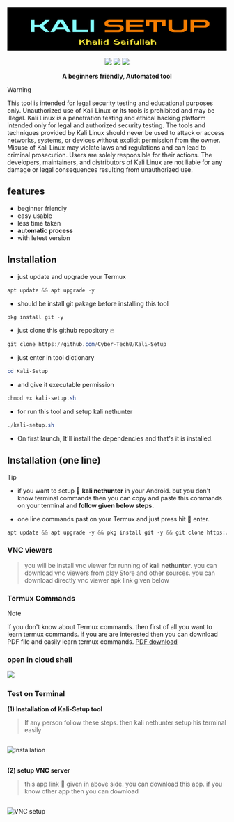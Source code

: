 <img src="logo.png" height="100px" width="600px"/>

<p align="center">
  <img src="https://img.shields.io/badge/author-Khalidx456-blue" />
  <img src="https://img.shields.io/badge/language-shell-green" />
  <img src="https://img.shields.io/badge/tool-kali setup-red" />

</p>
<p align="center"><b>A beginners friendly, Automated tool</b></p>


> [!Warning]
> This tool is intended for legal security testing and educational purposes only. Unauthorized use of Kali Linux or its tools is prohibited and may be illegal. Kali Linux is a penetration testing and ethical hacking platform intended only for legal and authorized security testing. The tools and techniques provided by Kali Linux should never be used to attack or access networks, systems, or devices without explicit permission from the owner. Misuse of Kali Linux may violate laws and regulations and can lead to criminal prosecution. Users are solely responsible for their actions. The developers, maintainers, and distributors of Kali Linux are not liable for any damage or legal consequences resulting from unauthorized use.



## features 
- beginner friendly
- easy usable
- less time taken
- **automatic process**
- with letest version


## Installation 
- just update and upgrade your Termux
```powershell
apt update && apt upgrade -y
```
- should be install git pakage before installing this tool
```powershell
pkg install git -y
```
- just clone this github repository 🔥
```powershell
git clone https://github.com/Cyber-Tech0/Kali-Setup
```
- just enter in tool dictionary 
```powershell
cd Kali-Setup
```
- and give it executable permission
```powershell
chmod +x kali-setup.sh
```
- for run this tool and setup kali nethunter
```powershell
./kali-setup.sh
```
- On first launch, It'll install the dependencies and that's it is installed.

## Installation (one line)
> [!Tip]
> - if you want to setup 📐 **kali nethunter** in your Android. but you don't know terminal commands then you can copy and paste this commands on your terminal and **follow given below steps.**

- one line commands past on your Termux and just press hit 🎯 enter.

```powershell
apt update && apt upgrade -y && pkg install git -y && git clone https://github.com/Cyber-Tech0/Kali-Setup && cd Kali-Setup && chmod +x kali-setup.sh && ./kali-setup.sh
```

### VNC viewers
> you will be install vnc viewer for running of **kali nethunter**. you can download vnc viewers from play Store and other sources. you can download directly vnc viewer apk link given below

### Termux Commands
> [!NOTE]
> if you don't know about Termux commands. then first of all you want to learn termux commands. if you are are interested then you can download PDF file and easily learn termux commands. [PDF download](https://drive.google.com/file/d/1kYllkvP2s27dxKE5QCRPkA3hNc5kGS1l/view?usp=drivesdk)


### open in cloud shell
<a href="https://shell.cloud.google.com/cloudshell/open?cloudshell_git_repo=https://github.com/Cyber-Tech0/Kali-Setup.git&tutorial=README.md" target="_blank"><img src="https://gstatic.com/cloudssh/images/open-btn.svg"></a>

### Test on Terminal
**(1) Installation of Kali-Setup tool**
> If any person follow these steps. then kali nethunter setup his terminal easily 
##
![Installation](./installation_kali.gif)
##
**(2) setup VNC server**
> this app link 🔗 given in above side. you can download this app. if you know other app then you can download
##
![VNC setup](./VNC_setup.gif)
##
